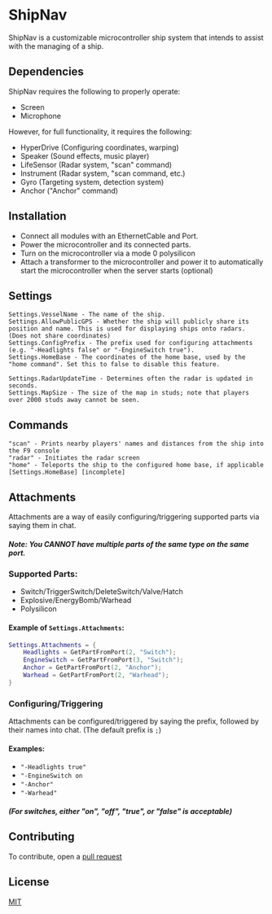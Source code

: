 
# ShipNav

ShipNav is a customizable microcontroller ship system that intends to assist with the managing of a ship.

## Dependencies
ShipNav requires the following to properly operate:
* Screen
* Microphone

However, for full functionality, it requires the following:
* HyperDrive (Configuring coordinates, warping)
* Speaker (Sound effects, music player)
* LifeSensor (Radar system, "scan" command)
* Instrument (Radar system, "scan command, etc.)
* Gyro (Targeting system, detection system)
* Anchor ("Anchor" command)


## Installation

* Connect all modules with an EthernetCable and Port.
* Power the microcontroller and its connected parts.
* Turn on the microcontroller via a mode 0 polysilicon
* Attach a transformer to the microcontroller and power it to automatically start the microcontroller when the server starts (optional)
## Settings
```
Settings.VesselName - The name of the ship.
Settings.AllowPublicGPS - Whether the ship will publicly share its position and name. This is used for displaying ships onto radars. (Does not share coordinates)
Settings.ConfigPrefix - The prefix used for configuring attachments (e.g. "-Headlights false" or "-EngineSwitch true").
Settings.HomeBase - The coordinates of the home base, used by the "home command". Set this to false to disable this feature.

Settings.RadarUpdateTime - Determines often the radar is updated in seconds.
Settings.MapSize - The size of the map in studs; note that players over 2000 studs away cannot be seen.
```
## Commands
```
"scan" - Prints nearby players' names and distances from the ship into the F9 console
"radar" - Initiates the radar screen
"home" - Teleports the ship to the configured home base, if applicable [Settings.HomeBase] [incomplete]
```
## Attachments
Attachments are a way of easily configuring/triggering supported parts via saying them in chat.

##### ___Note: You CANNOT have multiple parts of the same type on the same port.___
### Supported Parts:
* Switch/TriggerSwitch/DeleteSwitch/Valve/Hatch
* Explosive/EnergyBomb/Warhead
* Polysilicon

#### Example of `Settings.Attachments`:
```lua
Settings.Attachments = {
	Headlights = GetPartFromPort(2, "Switch");
	EngineSwitch = GetPartFromPort(3, "Switch");
	Anchor = GetPartFromPort(2, "Anchor");
	Warhead = GetPartFromPort(2, "Warhead");
}
```

### Configuring/Triggering
Attachments can be configured/triggered by saying the prefix, followed by their names into chat. (The default prefix is `;`)

#### Examples:
* `"-Headlights true"`
* `"-EngineSwitch on`
* `"-Anchor"`
* `"-Warhead"`

##### (For switches, either "on", "off", "true", or "false" is acceptable)

## Contributing
To contribute, open a [pull request](https://github.com/hail12pink/ShipNav/pulls)
## License
[MIT](https://choosealicense.com/licenses/mit/)